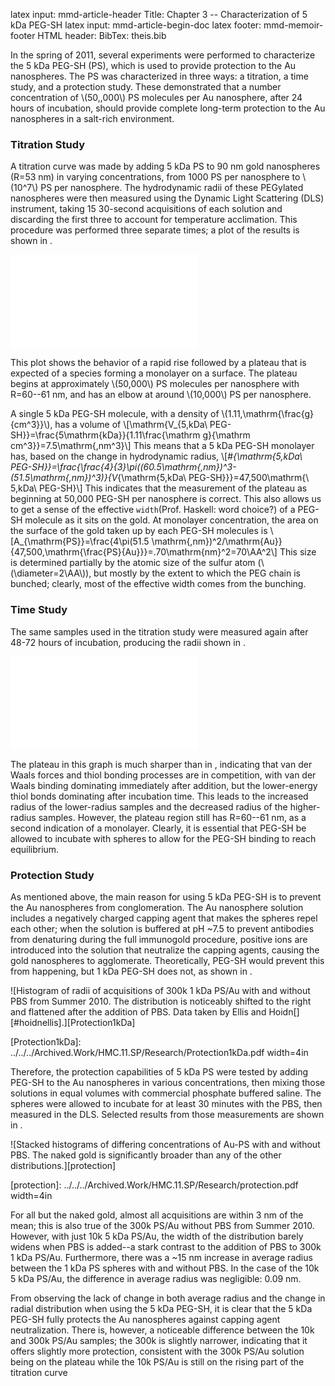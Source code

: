 latex input:	mmd-article-header
Title:			Chapter 3 -- Characterization of 5 kDa PEG-SH
latex input:	mmd-article-begin-doc
latex footer:	mmd-memoir-footer
HTML header:	<script type="text/javascript" src="file:///Users/Theo/MathJax/MathJax.js?config=TeX-AMS-MML_HTMLorMML"></script>
BibTex:			theis.bib

In the spring of 2011, several experiments were performed to characterize the 5 kDa PEG-SH (PS), which is used to provide protection to the Au nanospheres. The PS was characterized in three ways: a titration, a time study, and a protection study. These demonstrated that a number concentration of \\(50,\,000\\) PS molecules per Au nanosphere, after 24 hours of incubation, should provide complete long-term protection to the Au nanospheres in a salt-rich environment.

### Titration Study ###

A titration curve was made by adding 5 kDa PS to 90 nm gold nanospheres (R=53 nm) in varying concentrations, from 1000 PS per nanosphere to \\(10^7\\) PS per nanosphere. The hydrodynamic radii of these PEGylated nanospheres were then measured using the Dynamic Light Scattering (DLS) instrument, taking 15 30-second acquisitions of each solution and discarding the first three to account for temperature acclimation. This procedure was performed three separate times; a plot of the results is shown in [](#5kdaPEGSHnew).

![Plot of hydrodynamic radius of Au nanospheres with  at various concentrations less than 30 minutes after addition of PS.][5kdaPEGSHnew]

[5kdaPEGSHnew]: ../../../Archived.Work/HMC.11.SP/Research/5kdaPEGSHnew.pdf

This plot shows the behavior of a rapid rise followed by a plateau that is expected of a species forming a monolayer on a surface. The plateau begins at approximately \\(50,000\\) PS molecules per nanosphere with R=60--61 nm, and has an elbow at around \\(10,000\\) PS per nanosphere.

A single 5 kDa PEG-SH molecule, with a density of \\(1.11\,\mathrm{\frac{g}{cm^3}}\\), has a volume of \\[\mathrm{V_{5\,kDa\ PEG-SH}}=\frac{5\mathrm{kDa}}{1.11\frac{\mathrm g}{\mathrm cm^3}}=7.5\mathrm{\,nm^3}\\]
This means that a 5 kDa PEG-SH monolayer has, based on the change in hydrodynamic radius,
\\[\#_{\mathrm{5\,kDa\ PEG-SH}}=\frac{\frac{4}{3}\pi((60.5\mathrm{\,nm})^3-(51.5\mathrm{\,nm})^3)}{V_{\mathrm{5\,kDa\ PEG-SH}}}=47,500\mathrm{\ 5\,kDa\ PEG-SH}\\]
This indicates that the measurement of the plateau as beginning at 50,000 PEG-SH per nanosphere is correct. This also allows us to get a sense of the effective ``width``(Prof. Haskell: word choice?) of a PEG-SH molecule as it sits on the gold. At monolayer concentration, the area on the surface of the gold taken up by each PEG-SH molecules is \\[A_{\mathrm{PS}}=\frac{4\pi(51.5 \mathrm{\,nm})^2/\mathrm{Au}}{47,500\,\mathrm{\frac{PS}{Au}}}=.70\mathrm{nm}^2=70\AA^2\\]
This size is determined partially by the atomic size of the sulfur atom (\\(\diameter=2\AA\\)), but mostly by the extent to which the PEG chain is bunched; clearly, most of the effective width comes from the bunching.

### Time Study ###

The same samples used in the titration study were measured again after 48-72 hours of incubation, producing the radii shown in [](#5kdaPEGSHtime).

![Plot of hydrodynamic radius of Au nanospheres with  at various concentrations 48-72 hours after addition of PS.][5kdaPEGSHtime]

[5kdaPEGSHtime]: ../../../Archived.Work/HMC.11.SP/Research/5kdaPEGSHtime.pdf

The plateau in this graph is much sharper than in [](#5kdaPEGSHnew), indicating that van der Waals forces and thiol bonding processes are in competition, with van der Waals binding dominating immediately after addition, but the lower-energy thiol bonds dominating after incubation time. This leads to the increased radius of the lower-radius samples and the decreased radius of the higher-radius samples. However, the plateau region still has R=60--61 nm, as a second indication of a monolayer. Clearly, it is essential that PEG-SH be allowed to incubate with spheres to allow for the PEG-SH binding to reach equilibrium.

### Protection Study ###

As mentioned above, the main reason for using 5 kDa PEG-SH is to prevent the Au nanospheres from conglomeration. The Au nanosphere solution includes a negatively charged capping agent that makes the spheres repel each other; when the solution is buffered at pH ~7.5 to prevent antibodies from denaturing during the full immunogold procedure, positive ions are introduced into the solution that neutralize the capping agents, causing the gold nanospheres to agglomerate. Theoretically, PEG-SH would prevent this from happening, but 1 kDa PEG-SH does not, as shown in [](#Protection1kDa).

![Histogram of radii of acquisitions of 300k 1 kDa PS/Au with and without PBS from Summer 2010. The distribution is noticeably shifted to the right and flattened after the addition of PBS. Data taken by Ellis and Hoidn[][#hoidnellis].][Protection1kDa]

[Protection1kDa]: ../../../Archived.Work/HMC.11.SP/Research/Protection1kDa.pdf width=4in

Therefore, the protection capabilities of 5 kDa PS were tested by adding PEG-SH to the Au nanospheres in various concentrations, then mixing those solutions in equal volumes with commercial phosphate buffered saline. The spheres were allowed to incubate for at least 30 minutes with the PBS, then measured in the DLS. Selected results from those measurements are shown in [](#protection).

![Stacked histograms of differing concentrations of Au-PS with and without PBS. The naked gold is significantly broader than any of the other distributions.][protection]

[protection]: ../../../Archived.Work/HMC.11.SP/Research/protection.pdf width=4in

For all but the naked gold, almost all acquisitions are within 3 nm of the mean; this is also true of the 300k PS/Au without PBS from Summer 2010. However, with just 10k 5 kDa PS/Au, the width of the distribution barely widens when PBS is added--a stark contrast to the addition of PBS to 300k 1 kDa PS/Au. Furthermore, there was a ~15 nm increase in average radius between the 1 kDa PS spheres with and without PBS. In the case of the 10k 5 kDa PS/Au, the difference in average radius was negligible: 0.09 nm.

From observing the lack of change in both average radius and the change in radial distribution when using the 5 kDa PEG-SH, it is clear that the 5 kDa PEG-SH fully protects the Au nanospheres against capping agent neutralization. There is, however, a noticeable difference between the 10k and 300k PS/Au samples; the 300k is slightly narrower, indicating that it offers slightly more protection, consistent with the 300k PS/Au solution being on the plateau while the 10k PS/Au is still on the rising part of the titration curve